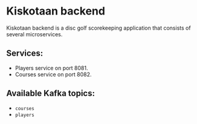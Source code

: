 # Kiskotaan backend
Kiskotaan backend is a disc golf scorekeeping application that consists of several microservices.

## Services:
- Players service on port 8081.
- Courses service on port 8082.

## Available Kafka topics:
- `courses`
- `players`
